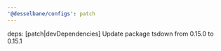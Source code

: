 ```yaml
---
'@desselbane/configs': patch
---
```


deps: [patch|devDependencies] Update package tsdown from 0.15.0 to 0.15.1
